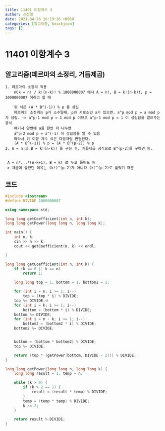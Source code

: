 ```yaml
---
title: 11401 이항계수 3
author: 신성일
date: 2021-04-26 18:19:26 +0900
categories: [알고리즘, beackjoon]
tags: []
---
```


# 11401 이항계수 3

## 알고리즘(페르마의 소정리, 거듭제곱)

    1. 페르마의 소정리 적용
    	nCk = n! / k!(n-k)! % 1000000007 에서 A = n!, B = k!(n-k)!, p = 1000000007 이라고 할 때

    	위 식은 (A * B^(-1)) % p 를 성립
    	페르마의 소정리는 p가 소수일때, p와 서로소인 a가 있으면, a^p mod p = a mod p 가 성립. -> a^p-1 mod p = 1 mod p 이므로 a^p-1 mod p = 1 이 성립함을 알려주는 공식
    	여기서 양변에 a를 한번 더 나누면
    	a^p-2 mod p = a^(-1) 이 성립함을 알 수 있음
    	따라서 위 이항 계수 식은 다음처럼 변형된다.
    	(A * B^(-1)) % p = (A * B^(p-2)) % p
    2. A = n!과 B = k!(n-k)! 를 구한 후, 거듭제곱 공식으로 B^(p-2)를 구하면 됨.


     A = n*...*(n-k+1), B = k! 로 두고 풀어도 됨
    -> 처음에 틀렸던 이유는 (k!)^(p-2)가 아니라 (k)^(p-2)로 풀었기 때문

## 코드

```cpp
#include <iostream>
#define DIVIDE 1000000007

using namespace std;

long long getCoefficient(int n, int k);
long long getPower(long long n, long long k);

int main() {
	int n, k;
	cin >> n >> k;
	cout << getCoefficient(n, k) << endl;

}

long long getCoefficient(int n, int k) {
	if (k == 0 || k == n)
		return 1;

	long long top = 1, bottom = 1, bottom2 = 1;

	for (int i = n; i >= 1; i--)
		top = (top * i) % DIVIDE;
	top %= DIVIDE;ㅁ
	for (int i = k; i >= 1; i--)
		bottom = (bottom * i) % DIVIDE;
	bottom %= DIVIDE;
	for (int i = n - k; i >= 1; i--)
		bottom2 = (bottom2 * i) % DIVIDE;
	bottom2 %= DIVIDE;


	bottom = (bottom * bottom2) % DIVIDE;
	top %= DIVIDE;

	return (top * (getPower(bottom, DIVIDE - 2))) % DIVIDE;
}

long long getPower(long long n, long long k) {
	long long result = 1, temp = n;

	while (k > 0) {
		if (k % 2 == 1) {
			result = (result * temp) % DIVIDE;
		}
		temp = (temp * temp) % DIVIDE;
		k /= 2;
	}

	return result % DIVIDE;
}
```
